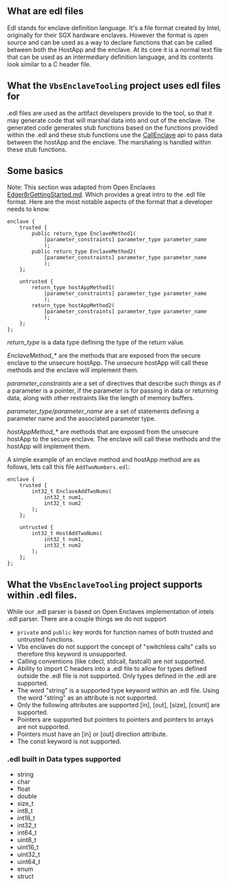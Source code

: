 ## What are edl files

Edl stands for enclave definition language. It's a file format created by Intel, originally for their SGX hardware enclaves. However
the format is open source and can be used as a way to declare functions that can be called between both the HostApp and the enclave.
At its core it is a normal text file that can be used as an intermediary definition language, and its contents look similar to a C
header file.

## What the `VbsEnclaveTooling` project uses edl files for

.edl files are used as the artifact developers provide to the tool, so that it may generate code that will marshal data into and
out of the enclave. The generated code generates stub functions based on the functions provided within the .edl and these stub
functions use the [CallEnclave](https://learn.microsoft.com/en-us/windows/win32/api/enclaveapi/nf-enclaveapi-callenclave) api to
pass data between the hostApp and the enclave. The marshaling is handled within these stub functions.

## Some basics

Note: This section was adapted from Open Enclaves [Edger8rGettingStarted.md](https://github.com/openenclave/openenclave/blob/master/docs/GettingStartedDocs/Edger8rGettingStarted.md?plain=1).
Which provides a great intro to the .edl file format. Here are the most notable aspects of the format that a developer
needs to know.

```edl
enclave {
    trusted {
        public return_type EnclaveMethod1(
            [parameter_constraints] parameter_type parameter_name
            );
        public return_type EnclaveMethod2(
            [parameter_constraints] parameter_type parameter_name
            );
    };

    untrusted {
        return_type hostAppMethod1(
            [parameter_constraints] parameter_type parameter_name
            );
        return_type hostAppMethod2(
            [parameter_constraints] parameter_type parameter_name
            );
    };
};
```

*return_type* is a data type defining the type of the return value.

*EnclaveMethod_** are the methods that are exposed from the secure enclave to the unsecure hostApp. The unsecure hostApp will call these methods and the enclave will implement them.

*parameter_constraints* are a set of directives that describe such things as if a parameter is a pointer, if the parameter is for passing in data or returning data, along with other restraints like the length of memory buffers.

*parameter_type/parameter_name* are a set of statements defining a parameter name and the associated parameter type.

*hostAppMethod_** are methods that are exposed from the unsecure hostApp to the secure enclave. The enclave will call these methods and the hostApp will implement them.

A simple example of an enclave method and hostApp method are as follows, lets call this file `AddTwoNumbers.edl`:

```edl
enclave {
    trusted {
        int32_t EnclaveAddTwoNums(
            int32_t num1,
            int32_t num2
        );
    };

    untrusted {
        int32_t HostAddTwoNums(
            int32_t num1,
            int32_t num2
        );
    };
};
```


## What the `VbsEnclaveTooling` project supports within .edl files.

While our .edl parser is based on Open Enclaves implementation of intels .edl parser. There are a couple things we do not support

- `private` and `public` key words for function names of both trusted and untrusted functions.
- Vbs enclaves do not support the concept of "switchless calls" calls so therefore this keyword is unsupported.
- Calling conventions (like cdecl, stdcall, fastcall) are not supported.
- Ability to import C headers into a .edl file to allow for types defined outside the .edl file is not supported. Only types defined in the .edl are supported.
- The word "string" is a supported type keyword within an .edl file. Using the word "string" as an attribute is not supported.
- Only the following attributes are supported [in], [out], [size], [count] are supported.
- Pointers are supported but pointers to pointers and pointers to arrays are not supported.
- Pointers must have an [in] or [out] direction attribute.
- The const keyword is not supported.

### .edl built in Data types supported
- string
- char
- float
- double
- size_t
- int8_t
- int16_t
- int32_t
- int64_t
- uint8_t
- uint16_t
- uint32_t
- uint64_t
- enum
- struct
